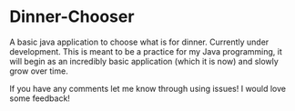 # Dinner-Chooser
A basic java application to choose what is for dinner. Currently under development. This is meant to be a practice for my Java programming, it will begin as an incredibly basic application (which it is now) and slowly grow over time.

If you have any comments let me know through using issues! I would love some feedback!
